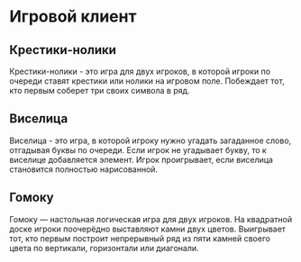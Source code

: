 # Игровой клиент

## Крестики-нолики
Крестики-нолики - это игра для двух игроков, в которой игроки по очереди ставят крестики или нолики на игровом поле. Побеждает тот, кто первым соберет три своих символа в ряд.

## Виселица
Виселица - это игра, в которой игроку нужно угадать загаданное слово, отгадывая буквы по очереди. Если игрок не угадывает букву, то к виселице добавляется элемент. Игрок проигрывает, если виселица становится полностью нарисованной.

## Гомоку
Гомоку — настольная логическая игра для двух игроков. На квадратной доске игроки поочерёдно выставляют камни двух цветов. Выигрывает тот, кто первым построит непрерывный ряд из пяти камней своего цвета по вертикали, горизонтали или диагонали. 
